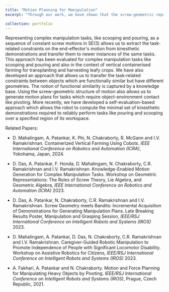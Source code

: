```yaml
---
title: "Motion Planning for Manipulation"
excerpt: "Through our work, we have shown that the screw-geometric representation of motion is a general way of representing motion plans in the task space which is a subset of SE(3). This is representation can be used for tasks which involve contact with the environment as well as for complex manipulation tasks like scooping and pouring where it is difficult to specific the task constraints beforehand. <br/> <img src='/images/Grasping.gif'> Representing complex manipulation tasks, like scooping and pouring, as a sequence of constant screw motions in SE(3) allows us to extract the task-related constraints on the end-effector's motion from kinesthetic demonstrations and transfer them to newer instances of the same tasks. This approach has been evaluated for complex manipulation tasks like scooping and pouring and also in the context of vertical containerized farming for transplanting and harvesting leafy crops. <br/> <img src='/images/HarvestingExecution.gif'>"

collection: portfolio
---
```

Representing complex manipulation tasks, like scooping and pouring, as a sequence of constant screw motions in SE(3) allows us to extract the task-related constraints on the end-effector's motion from kinesthetic demonstrations and transfer them to newer instances of the same tasks.
This approach has been evaluated for complex manipulation tasks like scooping and pouring and also in the context of vertical containerised farming for transplanting and harvesting leafy crops.
We have also developed an approach that allows us to transfer the task-related constraints between objects which are functionally similar but have different geometries. The notion of functional similarity is captured by a knowledge base.
Using the screw-geometric structure of motion also allows us to generate motion plans for tasks which require object-environment contact like pivoting.
More recently, we have developed a self-evaluation-based approach which allows the robot to compute the minimal set of kinesthetic demonstrations required to reliably perform tasks like pouring and scooping over a specified region of its workspace. </br>

Related Papers: 

* D. Mahalingam, A. Patankar, K. Phi, N. Chakraborty, R. McGann and I.V. Ramakrishnan. Containerized Vertical Farming Using Cobots. <i>IEEE International Conference on Robotics and Automation (ICRA)</i>, Yokohama, Japan, 2024.

* D. Das, A. Patankar, F. Honda, D. Mahalingam, N. Chakraborty, C.R. Ramakrishnan and I.V. Ramakrishnan. Knowledge-Enabled Motion Generation for Complex Manipulation Tasks. Workshop on Geometric Representations: The Roles of Screw Theory, Lie Algebra, and Geometric Algebra, <i>IEEE International Conference on Robotics and Automation (ICRA)</i> 2023.

* D. Das, A. Patankar, N. Chakraborty, C.R. Ramakrishnan and I.V. Ramakrishnan. Screw Geometry meets Bandits: Incremental Acquisition of Demonstrations for Generating Manipulation Plans. Late Breaking Results Poster, Manipulation and Grasping Session, <i>IEEE/RSJ International Conference on Intelligent Robots and Systems (IROS)</i> 2023.

* D. Mahalingam, A. Patankar, D. Das, N. Chakraborty, C.R. Ramakrishnan and I.V. Ramakrishnan. Caregiver-Guided Robotic Manipulation to Promote Independence of People with Significant Locomotor Disability. Workshop on Assistive Robotics for Citizens, <i>IEEE/RSJ International Conference on Intelligent Robots and Systems (IROS)</i> 2023.

* A. Fakhari, A. Patankar and N. Chakraborty. Motion and Force Planning for Manipulating Heavy Objects by Pivoting. <i>IEEE/RSJ International Conference on Intelligent Robots and Systems (IROS)</i>, Prague, Czech Republic, 2021.




